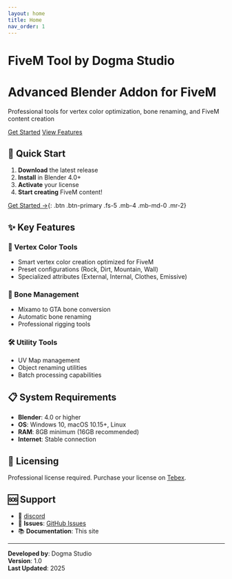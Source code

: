 ```yaml
---
layout: home
title: Home
nav_order: 1
---
```


# FiveM Tool by Dogma Studio

<div class="hero">
  <div class="hero-content">
    <h1>Advanced Blender Addon for FiveM</h1>
    <p>Professional tools for vertex color optimization, bone renaming, and FiveM content creation</p>
    <div class="hero-buttons">
      <a href="getting-started/installation" class="btn btn-primary">Get Started</a>
      <a href="features" class="btn btn-secondary">View Features</a>
    </div>
  </div>
</div>

## 🚀 Quick Start

1. **Download** the latest release
2. **Install** in Blender 4.0+
3. **Activate** your license
4. **Start creating** FiveM content!

[Get Started →](getting-started/installation){: .btn .btn-primary .fs-5 .mb-4 .mb-md-0 .mr-2}

## ✨ Key Features

### 🎨 Vertex Color Tools
- Smart vertex color creation optimized for FiveM
- Preset configurations (Rock, Dirt, Mountain, Wall)
- Specialized attributes (External, Internal, Clothes, Emissive)

### 🦴 Bone Management
- Mixamo to GTA bone conversion
- Automatic bone renaming
- Professional rigging tools

### 🛠️ Utility Tools
- UV Map management
- Object renaming utilities
- Batch processing capabilities

## 📋 System Requirements

- **Blender**: 4.0 or higher
- **OS**: Windows 10, macOS 10.15+, Linux
- **RAM**: 8GB minimum (16GB recommended)
- **Internet**: Stable connection 

## 🔐 Licensing

Professional license required. Purchase your license on [Tebex](https://www.dogmastudio.cc).

## 🆘 Support

- 📧 [discord](https://discord.gg/8wGugUcz6n)
- 🐛 **Issues**: [GitHub Issues](https://github.com/dogmastudio/toolblender/issues)
- 📚 **Documentation**: This site

---

**Developed by**: Dogma Studio  
**Version**: 1.0  
**Last Updated**: 2025 